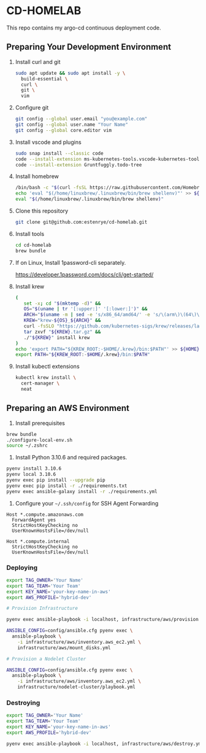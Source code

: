 # CD-HOMELAB

This repo contains my argo-cd continuous deployment code.

## Preparing Your Development Environment

1. Install curl and git
   ```bash
   sudo apt update && sudo apt install -y \
     build-essential \
     curl \
     git \
     vim
   ```

1. Configure git
   ```bash
   git config --global user.email "you@example.com"
   git config --global user.name "Your Name"
   git config --global core.editor vim
   ```

1. Install vscode and plugins
   ```bash
   sudo snap install --classic code
   code --install-extension ms-kubernetes-tools.vscode-kubernetes-tools
   code --install-extension Gruntfuggly.todo-tree
   ```

1. Install homebrew
   ```bash
   /bin/bash -c "$(curl -fsSL https://raw.githubusercontent.com/Homebrew/install/HEAD/install.sh)"
   echo 'eval "$(/home/linuxbrew/.linuxbrew/bin/brew shellenv)"' >> ${HOME}/.profile
   eval "$(/home/linuxbrew/.linuxbrew/bin/brew shellenv)"
   ```

1. Clone this repository
   ```bash
   git clone git@github.com:estenrye/cd-homelab.git
   ```

1. Install tools
   ```bash
   cd cd-homelab
   brew bundle
   ```

1. If on Linux, Install 1password-cli separately.

   https://developer.1password.com/docs/cli/get-started/

1. Install krew
   ```bash
   (
      set -x; cd "$(mktemp -d)" &&
      OS="$(uname | tr '[:upper:]' '[:lower:]')" &&
      ARCH="$(uname -m | sed -e 's/x86_64/amd64/' -e 's/\(arm\)\(64\)\?.*/\1\2/' -e 's/aarch64$/arm64/')" &&
      KREW="krew-${OS}_${ARCH}" &&
      curl -fsSLO "https://github.com/kubernetes-sigs/krew/releases/latest/download/${KREW}.tar.gz" &&
      tar zxvf "${KREW}.tar.gz" &&
      ./"${KREW}" install krew
   )
   echo 'export PATH="${KREW_ROOT:-$HOME/.krew}/bin:$PATH"' >> ${HOME}/.profile
   export PATH="${KREW_ROOT:-$HOME/.krew}/bin:$PATH"
   ```

1. Install kubectl extensions
   ```bash
   kubectl krew install \
     cert-manager \
     neat
   ```

## Preparing an AWS Environment

1. Install prerequisites

```bash
brew bundle
./configure-local-env.sh
source ~/.zshrc
```

1. Install Python 3.10.6 and required packages.

```bash
pyenv install 3.10.6
pyenv local 3.10.6
pyenv exec pip install --upgrade pip
pyenv exec pip install -r ./requirements.txt
pyenv exec ansible-galaxy install -r ./requirements.yml
```

1. Configure your `~/.ssh/config` for SSH Agent Forwarding

```
Host *.compute.amazonaws.com
  ForwardAgent yes
  StrictHostKeyChecking no
  UserKnownHostsFile=/dev/null

Host *.compute.internal
  StrictHostKeyChecking no
  UserKnownHostsFile=/dev/null
```

### Deploying

```bash
export TAG_OWNER='Your Name'
export TAG_TEAM='Your Team'
export KEY_NAME='your-key-name-in-aws'
export AWS_PROFILE='hybrid-dev'

# Provision Infrastructure

pyenv exec ansible-playbook -i localhost, infrastructure/aws/provision.yml

ANSIBLE_CONFIG=config/ansible.cfg pyenv exec \
  ansible-playbook \
    -i infrastructure/aws/inventory.aws_ec2.yml \
    infrastructure/aws/mount_disks.yml

# Provision a Nodelet Cluster

ANSIBLE_CONFIG=config/ansible.cfg pyenv exec \
  ansible-playbook \
    -i infrastructure/aws/inventory.aws_ec2.yml \
    infrastructure/nodelet-cluster/playbook.yml

```

### Destroying

```bash
export TAG_OWNER='Your Name'
export TAG_TEAM='Your Team'
export KEY_NAME='your-key-name-in-aws'
export AWS_PROFILE='hybrid-dev'

pyenv exec ansible-playbook -i localhost, infrastructure/aws/destroy.yml
```

